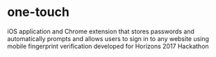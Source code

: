 # one-touch
iOS application and Chrome extension that stores passwords and automatically prompts and allows users to sign in to any website using mobile fingerprint verification developed for Horizons 2017 Hackathon
